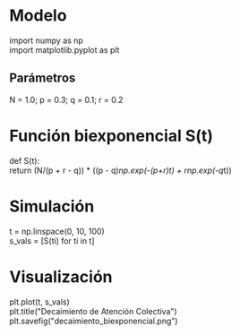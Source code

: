 # Modelo
import numpy as np  
import matplotlib.pyplot as plt 

## Parámetros
N = 1.0; p = 0.3; q = 0.1; r = 0.2  

# Función biexponencial S(t)  
def S(t):  
    return (N/(p + r - q)) * ((p - q)*np.exp(-(p+r)*t) + r*np.exp(-q*t))  

# Simulación  
t = np.linspace(0, 10, 100)  
s_vals = [S(ti) for ti in t]  

# Visualización  
plt.plot(t, s_vals)  
plt.title("Decaimiento de Atención Colectiva")  
plt.savefig("decaimiento_biexponencial.png")  
